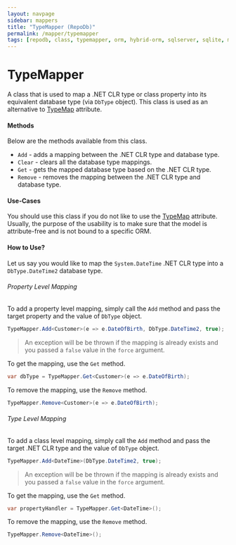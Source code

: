 ```yaml
---
layout: navpage
sidebar: mappers
title: "TypeMapper (RepoDb)"
permalink: /mapper/typemapper
tags: [repodb, class, typemapper, orm, hybrid-orm, sqlserver, sqlite, mysql, postgresql]
---
```


# TypeMapper

A class that is used to map a .NET CLR type or class property into its equivalent database type (via `DbType` object). This class is used as an alternative to [TypeMap](/attribute/typemap) attribute.

#### Methods

Below are the methods available from this class.

- `Add` - adds a mapping between the .NET CLR type and database type.
- `Clear` - clears all the database type mappings.
- `Get` - gets the mapped database type based on the .NET CLR type.
- `Remove` - removes the mapping between the .NET CLR type and database type.

#### Use-Cases

You should use this class if you do not like to use the [TypeMap](/attribute/typemap) attribute. Usually, the purpose of the usability is to make sure that the model is attribute-free and is not bound to a specific ORM.

#### How to Use?

Let us say you would like to map the `System.DateTime` .NET CLR type into a `DbType.DateTime2` database type.

###### Property Level Mapping

To add a property level mapping, simply call the `Add` method and pass the target property and the value of `DbType` object.

```csharp
TypeMapper.Add<Customer>(e => e.DateOfBirth, DbType.DateTime2, true);
```

> An exception will be be thrown if the mapping is already exists and you passed a `false` value in the `force` argument.

To get the mapping, use the `Get` method.

```csharp
var dbType = TypeMapper.Get<Customer>(e => e.DateOfBirth);
```

To remove the mapping, use the `Remove` method.

```csharp
TypeMapper.Remove<Customer>(e => e.DateOfBirth);
```

###### Type Level Mapping

To add a class level mapping, simply call the `Add` method and pass the target .NET CLR type and the value of `DbType` object.

```csharp
TypeMapper.Add<DateTime>(DbType.DateTime2, true);
```

> An exception will be be thrown if the mapping is already exists and you passed a `false` value in the `force` argument.

To get the mapping, use the `Get` method.

```csharp
var propertyHandler = TypeMapper.Get<DateTime>();
```

To remove the mapping, use the `Remove` method.

```csharp
TypeMapper.Remove<DateTime>();
```